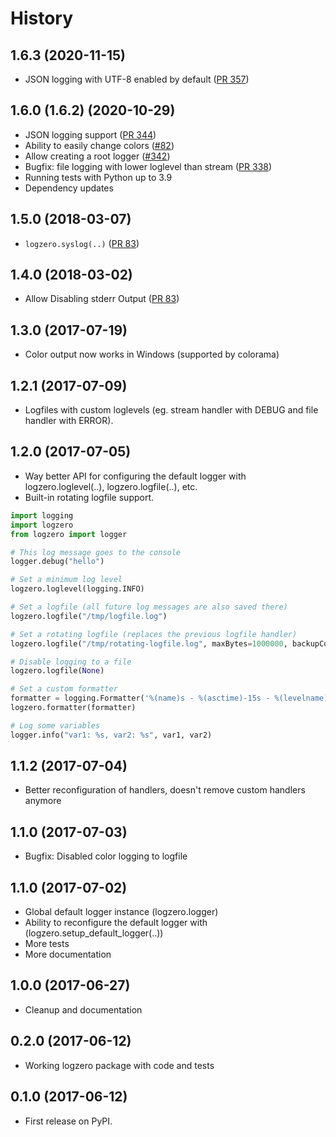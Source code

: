 History
=======

1.6.3 (2020-11-15)
------------------

- JSON logging with UTF-8 enabled by default ([PR 357](https://github.com/metachris/logzero/pull/357))


1.6.0 (1.6.2) (2020-10-29)
--------------------------

-   JSON logging support ([PR 344][])
-   Ability to easily change colors ([\#82][])
-   Allow creating a root logger ([\#342][])
-   Bugfix: file logging with lower loglevel than stream ([PR 338][])
-   Running tests with Python up to 3.9
-   Dependency updates

1.5.0 (2018-03-07)
------------------

-   `logzero.syslog(..)` ([PR 83][])

1.4.0 (2018-03-02)
------------------

-   Allow Disabling stderr Output ([PR 83][1])

1.3.0 (2017-07-19)
------------------

-   Color output now works in Windows (supported by colorama)

1.2.1 (2017-07-09)
------------------

-   Logfiles with custom loglevels (eg. stream handler with DEBUG and
    file handler with ERROR).

1.2.0 (2017-07-05)
------------------

-   Way better API for configuring the default logger with <span
    class="title-ref">logzero.loglevel(..)</span>, <span
    class="title-ref">logzero.logfile(..)</span>, etc.
-   Built-in rotating logfile support.

``` python
import logging
import logzero
from logzero import logger

# This log message goes to the console
logger.debug("hello")

# Set a minimum log level
logzero.loglevel(logging.INFO)

# Set a logfile (all future log messages are also saved there)
logzero.logfile("/tmp/logfile.log")

# Set a rotating logfile (replaces the previous logfile handler)
logzero.logfile("/tmp/rotating-logfile.log", maxBytes=1000000, backupCount=3)

# Disable logging to a file
logzero.logfile(None)

# Set a custom formatter
formatter = logging.Formatter('%(name)s - %(asctime)-15s - %(levelname)s: %(message)s');
logzero.formatter(formatter)

# Log some variables
logger.info("var1: %s, var2: %s", var1, var2)
```

1.1.2 (2017-07-04)
------------------

-   Better reconfiguration of handlers, doesn't remove custom handlers
    anymore

1.1.0 (2017-07-03)
------------------

-   Bugfix: Disabled color logging to logfile

1.1.0 (2017-07-02)
------------------

-   Global default logger instance (<span
    class="title-ref">logzero.logger</span>)
-   Ability to reconfigure the default logger with (<span
    class="title-ref">logzero.setup\_default\_logger(..)</span>)
-   More tests
-   More documentation

1.0.0 (2017-06-27)
------------------

-   Cleanup and documentation

0.2.0 (2017-06-12)
------------------

-   Working logzero package with code and tests

0.1.0 (2017-06-12)
------------------

-   First release on PyPI.

  [PR 344]: https://github.com/metachris/logzero/pull/344
  [\#82]: https://github.com/metachris/logzero/issues/82
  [\#342]: https://github.com/metachris/logzero/pull/342
  [PR 338]: https://github.com/metachris/logzero/pull/338
  [PR 83]: https://github.com/metachris/logzero/pull/84
  [1]: https://github.com/metachris/logzero/pull/83
